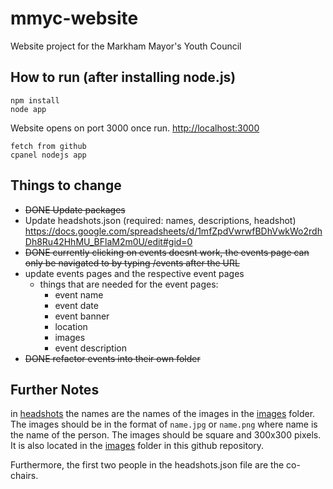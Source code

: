 # mmyc-website
Website project for the Markham Mayor's Youth Council

## How to run (after installing node.js)
```
npm install
node app
```
Website opens on port 3000 once run. [http://localhost:3000](http://localhost:3000)
```
fetch from github
cpanel nodejs app
```
## Things to change
- ~~DONE Update packages~~
- Update headshots.json (required: names, descriptions, headshot) https://docs.google.com/spreadsheets/d/1mfZpdVwrwfBDhVwkWo2rdhDh8Ru42HhMU_BFlaM2m0U/edit#gid=0
- ~~DONE currently clicking on events doesnt work, the events page can only be navigated to
by typing /events after the URL~~
- update events pages and the respective event pages
  - things that are needed for the event pages:
    - event name
    - event date
    - event banner
    - location
    - images
    - event description
- ~~DONE refactor events into their own folder~~

## Further Notes
in [headshots](headshots.json) the names are the names of the images in the 
[images](public/images) folder. The images should be in the format of `name.jpg` 
or `name.png` where name is the name of the person. The images should be square and 
300x300 pixels. It is also located in the [images](public/img/headshots) folder in 
this github repository.

Furthermore, the first two people in the headshots.json file are the co-chairs.